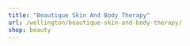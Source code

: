 ```yaml
---
title: "Beautique Skin And Body Therapy"
url: /wellington/beautique-skin-and-body-therapy/
shop: beauty
---
```


